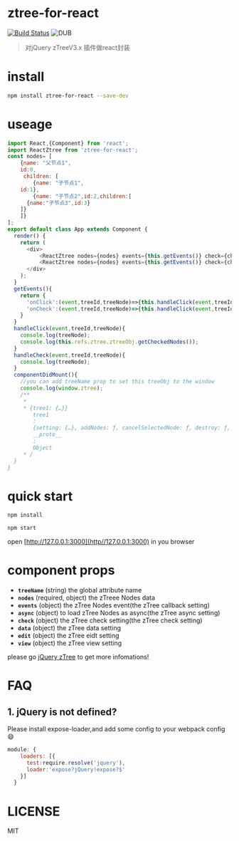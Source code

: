 # ztree-for-react

[![Build Status](https://travis-ci.org/arixse/ztree-for-react.svg?branch=master)](https://travis-ci.org/arixse/ztree-for-react)  ![DUB](https://img.shields.io/dub/l/vibe-d.svg)


>对jQuery zTreeV3.x 插件做react封装
>>

# install 
```sh
npm install ztree-for-react --save-dev
```

# useage
```javascript
import React,{Component} from 'react';
import ReactZtree from 'ztree-for-react';
const nodes= [
	{name: "父节点1",
    id:0,
     children: [
		{name: "子节点1",
    id:1},
		{name: "子节点2",id:2,children:[
      {name:"子节点3",id:3}
    ]}
	]}
];
export default class App extends Component {
  render() {
    return (
      <div>
          <ReactZtree nodes={nodes} events={this.getEvents()} check={check} ref="ztree" treeName={'tree1'}/>
          <ReactZtree nodes={nodes} events={this.getEvents()} check={check} ref="ztree"/>
      </div>
    );
  }
  getEvents(){
    return {
      'onClick':(event,treeId,treeNode)=>{this.handleClick(event,treeId,treeNode)},
      'onCheck':(event,treeId,treeNode)=>{this.handleClick(event,treeId,treeNode)}
    }
  }
  handleClick(event,treeId,treeNode){
    console.log(treeNode);
    console.log(this.refs.ztree.ztreeObj.getCheckedNodes());
  }
  handleCheck(event,treeId,treeNode){
    console.log(treeNode);
  }
  componentDidMount(){
    //you can add treeName prop to set this treeObj to the window 
    console.log(window.ztree);
    /**
     * 
     * {tree1: {…}}
        tree1
        :
        {setting: {…}, addNodes: ƒ, cancelSelectedNode: ƒ, destroy: ƒ, expandAll: ƒ, …}
        __proto__
        :
        Object
     * /
  }
}
```

# quick start
```sh
npm install

npm start
```
open [http://127.0.0.1:3000](http//127.0.0.1:3000) in you browser

# component props
- **`treeName`** (string)
the global attribute name  
- **`nodes`** (required, object)
the zTreee Nodes data
- **`events`** (object)
the zTree Nodes event(the zTree callback setting)
- **`async`** (object)
to load zTree Nodes as async(the zTree async setting)
- **`check`** (object)
the zTree check setting(the zTree check setting)
- **`data`** (object)
the zTree data setting
- **`edit`** (object)
the zTree eidt setting
- **`view`** (object)
the zTree view setting

please go [jQuery zTree](http://www.treejs.cn/v3/api.php) to get more infomations!

# FAQ
## 1. jQuery is not defined?
Please install expose-loader,and 
add some config to your webpack config 😄
```js
module: {
    loaders: [{
      test:require.resolve('jquery'),
      loader:'expose?jQuery!expose?$'
    }]
  }
```

# LICENSE
MIT
